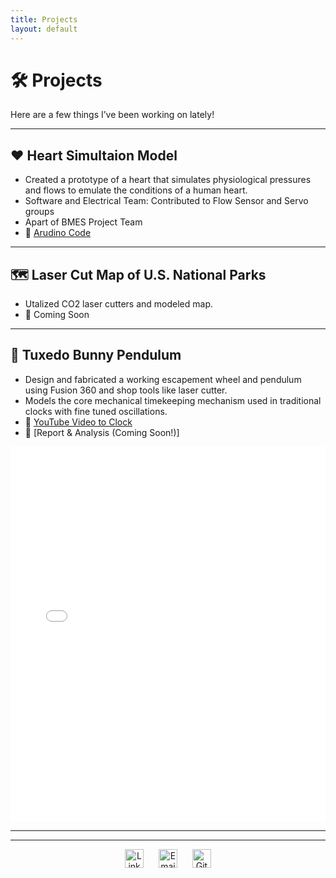 ```yaml
---
title: Projects
layout: default
---
```


# 🛠️ Projects

Here are a few things I’ve been working on lately!

---

## ❤️ Heart Simultaion Model
- Created a prototype of a heart that simulates physiological pressures and flows to emulate the conditions of a human heart.
- Software and Electrical Team: Contributed to Flow Sensor and Servo groups
- Apart of BMES Project Team
- 🔗 [Arudino Code](https://github.com/d3moore2002/UCSD_BMES_PT_2024-25_HeartSim/tree/main)

---

## 🗺️ Laser Cut Map of U.S. National Parks
- Utalized CO2 laser cutters and modeled map.  
- 🔗 Coming Soon

---

## 🐰 Tuxedo Bunny Pendulum
-  Design and fabricated a working escapement wheel and pendulum using Fusion 360 and shop tools like laser cutter.
-  Models the core mechanical timekeeping mechanism used in traditional clocks with fine tuned oscillations.
-  🔗 [YouTube Video to Clock](https://www.youtube.com/shorts/i_njGC-xke0)
-  📄 [Report & Analysis (Coming Soon!)]

<embed src="docs/assets/[MAE3] Pendulum Report.pdf" width="100%" height="600px" type="application/pdf">



---
<hr />

<p align="center">
  <a href="https://www.linkedin.com/in/alisakunimoto/" target="_blank" style="text-decoration: none;">
    <img src="https://cdn.jsdelivr.net/gh/devicons/devicon/icons/linkedin/linkedin-original.svg"
         width="30" alt="LinkedIn" style="margin: 0 10px;" />
  </a>

  <a href="mailto:alisakunimoto@gmail.com" style="text-decoration: none;">
    <img src="https://upload.wikimedia.org/wikipedia/commons/4/4e/Gmail_Icon.png" 
         width="30" alt="Email" style="margin: 0 10px;" />
  </a>

  <a href="https://github.com/ari-kuni" target="_blank" style="text-decoration: none;">
    <img src="https://cdn.jsdelivr.net/gh/devicons/devicon/icons/github/github-original.svg"
         width="30" alt="GitHub" style="margin: 0 10px;" />
</a>

</p>
